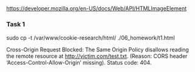 ##

###
https://developer.mozilla.org/en-US/docs/Web/API/HTMLImageElement

### Task 1
sudo cp -t /var/www/cookie-research/html/ ./06_homework/t1.html

Cross-Origin Request Blocked: The Same Origin Policy disallows reading the remote resource at http://victim.com/test.txt. (Reason: CORS header ‘Access-Control-Allow-Origin’ missing). Status code: 404.
